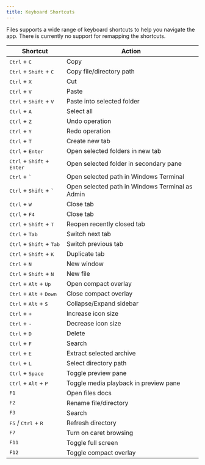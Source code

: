 ```yaml
---
title: Keyboard Shortcuts
---
```


Files supports a wide range of keyboard shortcuts to help you navigate the app. There is currently no support for remapping the shortcuts.

| Shortcut                                               | Action                                           |
| ------------------------------------------------------ | ------------------------------------------------ |
| <kbd>Ctrl</kbd> + <kbd>C</kbd>                         | Copy                                             |
| <kbd>Ctrl</kbd> + <kbd>Shift</kbd> + <kbd>C</kbd>      | Copy file/directory path                         |
| <kbd>Ctrl</kbd> + <kbd>X</kbd>                         | Cut                                              |
| <kbd>Ctrl</kbd> + <kbd>V</kbd>                         | Paste                                            |
| <kbd>Ctrl</kbd> + <kbd>Shift</kbd> + <kbd>V</kbd>      | Paste into selected folder                       |
| <kbd>Ctrl</kbd> + <kbd>A</kbd>                         | Select all                                       |
| <kbd>Ctrl</kbd> + <kbd>Z</kbd>                         | Undo operation                                   |
| <kbd>Ctrl</kbd> + <kbd>Y</kbd>                         | Redo operation                                   |
| <kbd>Ctrl</kbd> + <kbd>T</kbd>                         | Create new tab                                   |
| <kbd>Ctrl</kbd> + <kbd>Enter</kbd>                     | Open selected folders in new tab                 |
| <kbd>Ctrl</kbd> + <kbd>Shift</kbd> + <kbd>Enter</kbd>  | Open selected folder in secondary pane           |
| <kbd>Ctrl</kbd> + <kbd>`<kbd>                          | Open selected path in Windows Terminal           |
| <kbd>Ctrl</kbd> + <kbd>Shift</kbd> + <kbd>`<kbd>       | Open selected path in Windows Terminal as Admin  |
| <kbd>Ctrl</kbd> + <kbd>W</kbd>                         | Close tab                                        |
| <kbd>Ctrl</kbd> + <kbd>F4</kbd>                        | Close tab                                        |
| <kbd>Ctrl</kbd> + <kbd>Shift</kbd> + <kbd>T</kbd>      | Reopen recently closed tab                       |
| <kbd>Ctrl</kbd> + <kbd>Tab</kbd>                       | Switch next tab                                  |
| <kbd>Ctrl</kbd> + <kbd>Shift</kbd> + <kbd>Tab</kbd>    | Switch previous tab                              |
| <kbd>Ctrl</kbd> + <kbd>Shift</kbd> + <kbd>K</kbd>      | Duplicate tab                                    |
| <kbd>Ctrl</kbd> + <kbd>N</kbd>                         | New window                                       |
| <kbd>Ctrl</kbd> + <kbd>Shift</kbd> + <kbd>N</kbd>      | New file                                         |
| <kbd>Ctrl</kbd> + <kbd>Alt</kbd> + <kbd>Up</kbd>       | Open compact overlay                             |
| <kbd>Ctrl</kbd> + <kbd>Alt</kbd> + <kbd>Down</kbd>     | Close compact overlay                            |
| <kbd>Ctrl</kbd> + <kbd>Alt</kbd> + <kbd>S</kbd>        | Collapse/Expand sidebar                          |
| <kbd>Ctrl</kbd> + <kbd>+</kbd>                         | Increase icon size                               |
| <kbd>Ctrl</kbd> + <kbd>-</kbd>                         | Decrease icon size                               |
| <kbd>Ctrl</kbd> + <kbd>D</kbd>                         | Delete                                           |
| <kbd>Ctrl</kbd> + <kbd>F</kbd>                         | Search                                           |
| <kbd>Ctrl</kbd> + <kbd>E</kbd>                         | Extract selected archive                         |
| <kbd>Ctrl</kbd> + <kbd>L</kbd>                         | Select directory path                            |
| <kbd>Ctrl</kbd> + <kbd>Space</kbd>                     | Toggle preview pane                              |
| <kbd>Ctrl</kbd> + <kbd>Alt</kbd> + <kbd>P</kbd>        | Toggle media playback in preview pane            |
| <kbd>F1</kbd>                                          | Open files docs                                  |
| <kbd>F2</kbd>                                          | Rename file/directory                            |
| <kbd>F3</kbd>                                          | Search                                           |
| <kbd>F5</kbd> / <kbd>Ctrl</kbd> + <kbd>R</kbd>         | Refresh directory                                |
| <kbd>F7</kbd>                                          | Turn on caret browsing                           |
| <kbd>F11</kbd>                                         | Toggle full screen                               |
| <kbd>F12</kbd>                                         | Toggle compact overlay                           |
